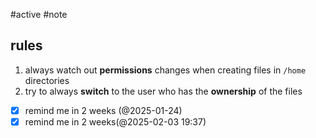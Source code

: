 #active #note 
## rules

1. always watch out **permissions** changes when creating files in `/home` directories
2.  try to always **switch** to the user who has the **ownership** of the files

- [x] remind me in 2 weeks (@2025-01-24)
- [x] remind me in 2 weeks(@2025-02-03 19:37)
